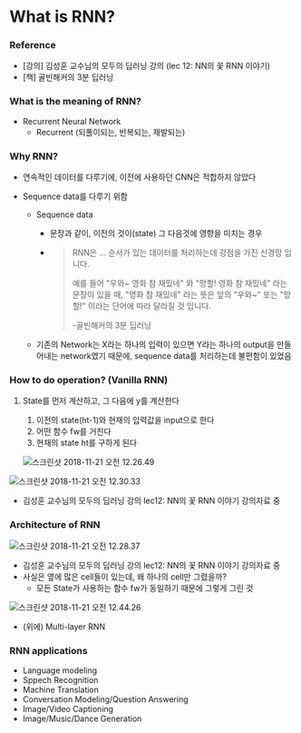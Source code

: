 # What is RNN?

### Reference

* [강의] 김성훈 교수님의 모두의 딥러닝 강의 (lec 12: NN의 꽃 RNN 이야기)
* [책] 골빈해커의 3분 딥러닝



### What is the meaning of RNN?

* Recurrent Neural Network
  * Recurrent (되풀이되는, 반복되는, 재발되는)



### Why RNN?

* 연속적인 데이터를 다루기에, 이전에 사용하던 CNN은 적합하지 않았다

* Sequence data를 다루기 위함

  * Sequence data

    * 문장과 같이, 이전의 것이(state) 그 다음것에 영향을 미치는 경우

    * > RNN은 ... 순서가 있는 데이터를 처리하는데 강점을 가진 신경망 입니다.
      >
      > 예를 들어 "우와~ 영화 참 재밌네" 와 "망할! 영화 참 재밌네" 라는 문장이 있을 때, "영화 참 재밌네" 라는 뜻은 앞의 "우와~" 또는 "망할!" 이라는 단어에 따라 달라질 것 입니다.
      >
      > -골빈해커의 3분 딥러닝

  * 기존의 Network는 X라는 하나의 입력이 있으면 Y라는 하나의 output을 만들어내는 network였기 때문에, sequence data를 처리하는데 불편함이 있었음



### How to do operation? (Vanilla RNN)

1. State를 먼저 계산하고, 그 다음에 y를 계산한다

   1. 이전의 state(ht-1)와 현재의 입력값을 input으로 한다
   2. 어떤 함수 fw를 거친다
   3. 현재의 state ht를 구하게 된다

   ![스크린샷 2018-11-21 오전 12.26.49](https://github.com/snaag/TIL/blob/master/Img/DL/RNN%20eq.png)

![스크린샷 2018-11-21 오전 12.30.33](https://github.com/snaag/TIL/blob/master/Img/DL/RNN%20eq2.png)

* 김성훈 교수님의 모두의 딥러닝 강의 lec12: NN의 꽃 RNN 이야기 강의자료 중





### Architecture of RNN

![스크린샷 2018-11-21 오전 12.28.37](https://github.com/snaag/TIL/blob/master/Img/DL/RNN%20ar2.png)

* 김성훈 교수님의 모두의 딥러닝 강의 lec12: NN의 꽃 RNN 이야기 강의자료 중
* 사실은 옆에 많은 cell들이 있는데, 왜 하나의 cell만 그렸을까?
  * 모든 State가 사용하는 함수 fw가 동일하기 때문에 그렇게 그린 것





![스크린샷 2018-11-21 오전 12.44.26](https://github.com/snaag/TIL/blob/master/Img/DL/RNN%20architecture.png)

* (위에) Multi-layer RNN





### RNN applications

* Language modeling
* Sppech Recognition
* Machine Translation
* Conversation Modeling/Question Answering
* Image/Video Captioning
* Image/Music/Dance Generation







